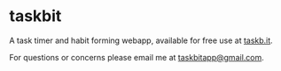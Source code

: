 # taskbit
A task timer and habit forming webapp, available for free use at [taskb.it](http://www.taskb.it/).

For questions or concerns please email me at [taskbitapp@gmail.com](mailto:taskbitapp@gmail.com).
